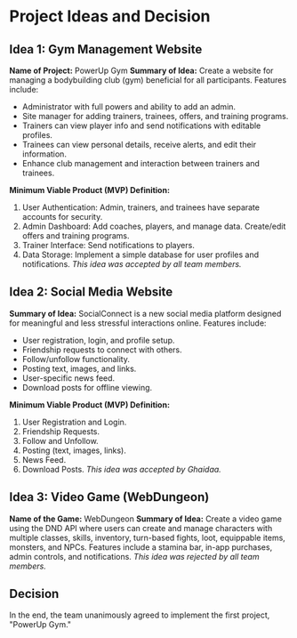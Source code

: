 # Project Ideas and Decision

## Idea 1: Gym Management Website

**Name of Project:** PowerUp Gym
**Summary of Idea:** Create a website for managing a bodybuilding club (gym) beneficial for all participants. Features include:

- Administrator with full powers and ability to add an admin.
- Site manager for adding trainers, trainees, offers, and training programs.
- Trainers can view player info and send notifications with editable profiles.
- Trainees can view personal details, receive alerts, and edit their information.
- Enhance club management and interaction between trainers and trainees.

**Minimum Viable Product (MVP) Definition:**

1. User Authentication: Admin, trainers, and trainees have separate accounts for security.
2. Admin Dashboard: Add coaches, players, and manage data. Create/edit offers and training programs.
3. Trainer Interface: Send notifications to players.
4. Data Storage: Implement a simple database for user profiles and notifications.
   *This idea was accepted by all team members.*

## Idea 2: Social Media Website

**Summary of Idea:** SocialConnect is a new social media platform designed for meaningful and less stressful interactions online. Features include:

- User registration, login, and profile setup.
- Friendship requests to connect with others.
- Follow/unfollow functionality.
- Posting text, images, and links.
- User-specific news feed.
- Download posts for offline viewing.

**Minimum Viable Product (MVP) Definition:**

1. User Registration and Login.
2. Friendship Requests.
3. Follow and Unfollow.
4. Posting (text, images, links).
5. News Feed.
6. Download Posts.
   *This idea was accepted by Ghaidaa.*

## Idea 3: Video Game (WebDungeon)

**Name of the Game:** WebDungeon
**Summary of Idea:** Create a video game using the DND API where users can create and manage characters with multiple classes, skills, inventory, turn-based fights, loot, equippable items, monsters, and NPCs. Features include a stamina bar, in-app purchases, admin controls, and notifications.
*This idea was rejected by all team members.*

## Decision

In the end, the team unanimously agreed to implement the first project, "PowerUp Gym."
